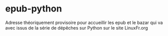 # epub-python
Adresse théoriquement provisoire pour accueillir les epub et le bazar qui va avec issus de la série de dépêches sur Python sur le site LinuxFr.org
